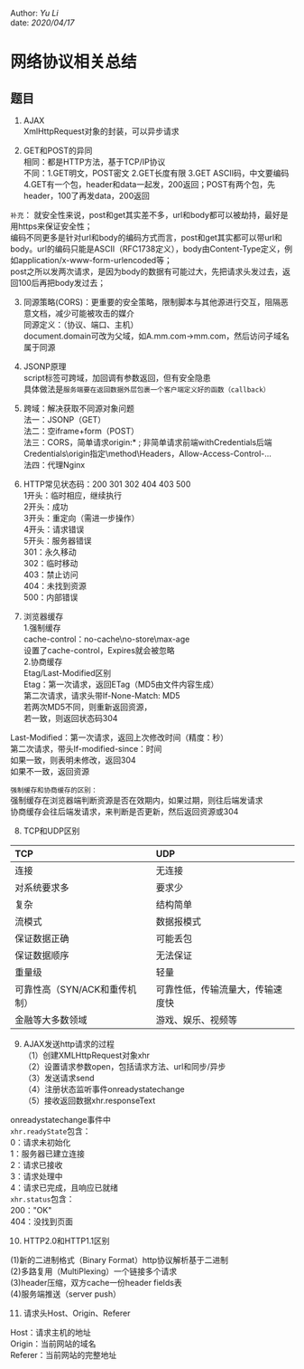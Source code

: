 Author: _Yu Li_  
date: _2020/04/17_  
  
# 网络协议相关总结  
  
## 题目  
  
1. AJAX  
XmlHttpRequest对象的封装，可以异步请求  
  
2. GET和POST的异同  
相同：都是HTTP方法，基于TCP/IP协议  
不同：1.GET明文，POST密文 2.GET长度有限 3.GET ASCII码，中文要编码 4.GET有一个包，header和data一起发，200返回；POST有两个包，先header，100了再发data，200返回 

`补充`：
就安全性来说，post和get其实差不多，url和body都可以被劫持，最好是用https来保证安全性；  
编码不同更多是针对url和body的编码方式而言，post和get其实都可以带url和body。url的编码只能是ASCII（RFC1738定义），body由Content-Type定义，例如application/x-www-form-urlencoded等；  
post之所以发两次请求，是因为body的数据有可能过大，先把请求头发过去，返回100后再把body发过去；  


3. 同源策略(CORS)：更重要的安全策略，限制脚本与其他源进行交互，阻隔恶意文档，减少可能被攻击的媒介  
同源定义：（协议、端口、主机）  
document.domain可改为父域，如A.mm.com->mm.com，然后访问子域名属于同源  
  
4. JSONP原理  
script标签可跨域，加回调有参数返回，但有安全隐患  
具体做法是`服务端要在返回数据外层包裹一个客户端定义好的函数（callback）`
  
5. 跨域：解决获取不同源对象问题  
法一：JSONP（GET）  
法二：空iframe+form（POST）  
法三：CORS，简单请求origin:* ; 非简单请求前端withCredentials后端Credentials\origin指定\method\Headers，Allow-Access-Control-...  
法四：代理Nginx  
  
6. HTTP常见状态码：200 301 302 404 403 500  
1开头：临时相应，继续执行  
2开头：成功  
3开头：重定向（需进一步操作）  
4开头：请求错误  
5开头：服务器错误  
301：永久移动  
302：临时移动  
403：禁止访问  
404：未找到资源  
500：内部错误  
  
7. 浏览器缓存  
1.强制缓存  
cache-control：no-cache\no-store\max-age  
设置了cache-control，Expires就会被忽略  
2.协商缓存  
Etag/Last-Modified区别  
Etag：第一次请求，返回ETag（MD5由文件内容生成）  
第二次请求，请求头带If-None-Match: MD5  
若两次MD5不同，则重新返回资源，  
若一致，则返回状态码304  
  
Last-Modified：第一次请求，返回上次修改时间（精度：秒）  
第二次请求，带头If-modified-since：时间  
如果一致，则表明未修改，返回304  
如果不一致，返回资源  
  
`强制缓存和协商缓存的区别：`  
强制缓存在浏览器端判断资源是否在效期内，如果过期，则往后端发请求  
协商缓存会往后端发请求，来判断是否更新，然后返回资源或304  
  
8. TCP和UDP区别  

|TCP|UDP|  
|:--|:--|  
|连接|无连接|  
|对系统要求多|要求少|  
|复杂|结构简单|  
|流模式|数据报模式|  
|保证数据正确|可能丢包|  
|保证数据顺序|无法保证|  
|重量级|轻量|  
|可靠性高（SYN/ACK和重传机制）|可靠性低，传输流量大，传输速度快|
|金融等大多数领域|游戏、娱乐、视频等|
  
  
9. AJAX发送http请求的过程  
（1）创建XMLHttpRequest对象xhr  
（2）设置请求参数open，包括请求方法、url和同步/异步  
（3）发送请求send  
（4）注册状态监听事件onreadystatechange  
（5）接收返回数据xhr.responseText  

onreadystatechange事件中  
`xhr.readyState`包含：  
0：请求未初始化  
1：服务器已建立连接  
2：请求已接收  
3：请求处理中  
4：请求已完成，且响应已就绪  
`xhr.status`包含：  
200："OK"  
404：没找到页面  

10. HTTP2.0和HTTP1.1区别

(1)新的二进制格式（Binary Format）http协议解析基于二进制  
(2)多路复用（MultiPlexing）一个链接多个请求  
(3)header压缩，双方cache一份header fields表  
(4)服务端推送（server push）

11. 请求头Host、Origin、Referer

Host：请求主机的地址  
Origin：当前网站的域名  
Referer：当前网站的完整地址
